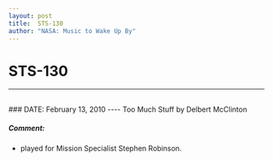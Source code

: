 ```yaml
---
layout: post
title:  STS-130
author: "NASA: Music to Wake Up By"
---
```


# STS-130
----
<br/>
### DATE: February 13, 2010
----
Too Much Stuff by Delbert McClinton

##### Comment:
* played for Mission Specialist Stephen Robinson.
